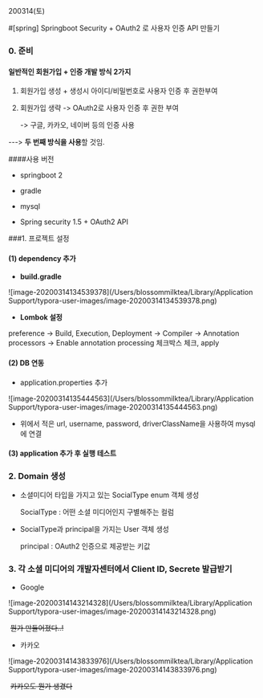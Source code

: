 200314(토)

#[spring] Springboot Security + OAuth2 로 사용자 인증 API 만들기

### 0. 준비

#### 일반적인 회원가입 + 인증 개발 방식 2가지

1. 회원가입 생성 + 생성시 아이디/비밀번호로 사용자 인증 후 권한부여

2. 회원가입 생략 -> OAuth2로 사용자 인증 후 권한 부여

   -> 구글, 카카오, 네이버 등의 인증 사용



---> **두 번째 방식을 사용**할 것임.



####사용 버전

- springboot 2
- gradle 
- mysql

- Spring security 1.5 + OAuth2 API 







###1. 프로젝트 설정

#### (1)  dependency 추가 

- **build.gradle**

![image-20200314134539378](/Users/blossommilktea/Library/Application Support/typora-user-images/image-20200314134539378.png)



- **Lombok 설정**

preference -> Build, Execution, Deployment -> Compiler -> Annotation processors -> Enable annotation processing 체크박스 체크, apply





#### (2) DB 연동

- application.properties 추가

![image-20200314135444563](/Users/blossommilktea/Library/Application Support/typora-user-images/image-20200314135444563.png)



- 위에서 적은 url, username, password, driverClassName을 사용하여 mysql에 연결



#### (3) application 추가 후 실행 테스트







### 2. Domain 생성

- 소셜미디어 타입을 가지고 있는 SocialType enum 객체 생성

  SocialType : 어떤 소셜 미디어인지 구별해주는 컬럼

  

- SocialType과 principal을 가지는 User 객체 생성

  principal : OAuth2 인증으로 제공받는 키값





### 3. 각 소셜 미디어의 개발자센터에서 Client ID, Secrete 발급받기

- Google

![image-20200314143214328](/Users/blossommilktea/Library/Application Support/typora-user-images/image-20200314143214328.png)

​																		~~뭔가 만들어졌다..!~~



- 카카오

![image-20200314143833976](/Users/blossommilktea/Library/Application Support/typora-user-images/image-20200314143833976.png)

​																		~~카카오도 뭔가 생겼다~~
